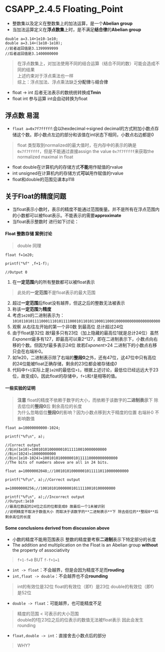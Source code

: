 # CSAPP\_2.4.5 Floating\_Point

* 整数集以及定义在整数集上的加法运算，是一个**Abelian group**
* 当加法运算定义在**浮点数集**上时，是不满足**结合律**的**Abelian group**
```
double a=3.14+1e10-1e10;
double a=3.14+(1e10-1e10);
//前者返回值是3.1399999999
//后者返回值是3.1400000000
```
> 在浮点数集上，对加法使用不同的结合运算（结合不同的数）可能会造成不同的结果  
> 上述约束对于浮点乘法也一样  
> 综上：浮点加法、浮点乘法缺乏**分配律**与**结合律**

* float -> int 后者无法表示的数统统转换成**Tmin**
* float int 参与运算 int会自动转换为float

## 浮点数 易混
* `float a=0x7f7fffff`:会以hexdecimal->signed decimal的方式附加小数点存储这个数。即小数点左边的部分和该值在int状态下相同，小数点右边都是0
> float 类型取到normalized的最大值时，在内存中的表示的确是`0x7f7fffff`，但是不能通过直接assign the value `0x7f7fffff`来获取the normalized maximal in float
* float double在计算机内的存储方式**不能**用作赋值的rvalue
* int unsigned在计算机内的存储方式**可以**用作赋值的rvalue
* float和double的范围见课本p118

## 关于Float的精度问题
* 当float表示小数时，表示的精度不能通过范围衡量。并不是所有在浮点范围内的小数都可以被float表示。不能表示的需要**approximate**
* 当float表示整数时 进行如下讨论：

#### Float 整数存储 案例讨论
> double 同理

```
float f=1e20;

printf("%f" ,f+1-f);

//Output 0
```

1. 在**一定范围**内的所有整数都可以被float表示
> 此处的**一定范围**不是float表示的最大范围  

2. 超过**一定范围**后float没有越界，但这之后的整数无法被表示
3. 称该**一定范围**为**精度**
4. 考虑`1e20`的二进制表示为：`1010110101111000111010111100010110101100011000100000000000000000000`
5. 观察 从右往左开始的第一个非0数 到最高位 总计超过24位
6. 由于float是32位 故f最多只有23位（加上隐藏的最高位1就是总计24位）虽然*Exponent*最多有127，即最高可以乘2^127，即在二进制表示下，小数点向右移的个数。但因为f最多表示24位 故若*Exponent*>24 二进制下的小数点右移只会在右端补0。
7. 如1e20，二进制表示除了右端的**整段0**之外，还有47位，这47位中只有高位的24位能被float正确存储，剩余的23位都会被存储成*0*
8. 代码中`f+1`实际上是`1e20`的最低位`+1`，根据上述讨论，最低位已经远远大于23位，故变成0。因此float的存储中，`f+1`和`f`是相等的值。

#### 一些实验的证明
> **注意** float的精度不依赖于数字的大小，而依赖于该数字的**二进制表示**下 除去低位的**整段0**后 剩余高位的长度   
> 为什么忽略低位**整段0**的影响？因为小数点移到大于精度的位置 右端补0 不影响数值  

```
float a=10000000000-1024;

printf("%f\n", a);

//Correct output
//Bin(1e10)=1001010100000010111110010000000000
//Bin(1024)=10000000000
//Bin(1e10-1024)=1001010100000010111110000000000000
//The bits of numbers above are all in 24 bits.
```

```
float a=10000002048;//1001010100000010111110110000000000

printf("%f\n", a);//Correct output

a=10000000256;//1001010100000010111110010100000000

printf("%f\n", a);//Incorrect output
//Output:1e10
//最高位数起的24位之后的位都变成0 故最后一个1未被识别
//说明精度不取决于数值大小 而取决于该数字的**二进制表示**下 除去低位的**整段0**后 剩余高位的长度

```

#### Some conclusions derived from discussion above
* 小数的精度不能用范围表示 整数的精度要考察**二进制**表示下特定部分的长度
* The addition and multiplication on the Float is an Abelian group **without** the property of associativity 
> `f+1-f=0` BUT `f-f+1=1`  
* `int -> float`：不会越界，但是会因为精度不足而**rouding**
* `int,float -> double`：不会越界也不会**rounding**
> int的有效位是32位 float的有效位（即f）是23位 double的有效位（即f）是52位  
* `double -> float`：可能越界，也可能精度不足
> 精度的范围 < 可表示的大小范围  
> double的f在23位之后的位表示的数值无法被float表示 因此会发生rounding  
* `float,double -> int`：直接舍去小数点后的部分
> WHY?
